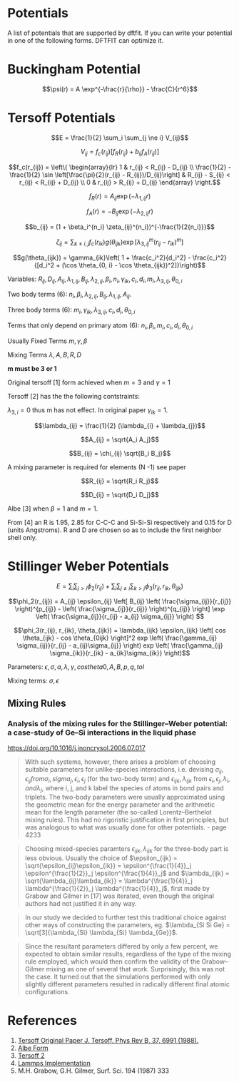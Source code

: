 # Potentials

A list of potentials that are supported by dftfit. If you can write
your potential in one of the following forms. DFTFIT can optimize it.

# Buckingham Potential

```math
\psi(r) = A \exp^{-\frac{r}{\rho}} - \frac{C}{r^6}
```

# Tersoff Potentials

```math
E = \frac{1}{2} \sum_i \sum_{j \ne i} V_{ij}
```

```math
V_{ij} = f_c\left(r_{ij}\right) \left[f_R(r_{ij}) + b_{ij} f_A(r_{ij})\right]
```

```math
f_c(r_{ij}) = \left\{
  \begin{array}{lr}
    1 & r_{ij} < R_{ij} - D_{ij} \\
    \frac{1}{2} - \frac{1}{2} \sin \left[\frac{\pi}{2}(r_{ij} - R_{ij})/D_{ij}\right] & R_{ij} - S_{ij} < r_{ij} < R_{ij} + D_{ij} \\
    0 & r_{ij} > R_{ij} + D_{ij}
  \end{array}
\right.
```

```math
f_R(r) = A_{ij} \exp ( -{\lambda_{1, ij}} r )
```

```math
f_A(r) = -B_{ij} \exp ( -\lambda_{2, ij} r )
```

```math
b_{ij} = (1 + \beta_i^{n_i} \zeta_{ij}^{n_i})^{-\frac{1}{2{n_i}}}
```

```math
\zeta_{ij} = \sum_{k \ne i, j} f_c(r_{ik}) g(\theta_{ijk}) \exp [\lambda_{3, ij}^m (r_{ij} - r_{ik}) ^ m ]
```

```math
g(\theta_{ijk}) = \gamma_{ik}\left( 1 + \frac{c_i^2}{d_i^2} - \frac{c_i^2}{[d_i^2 + (\cos \theta_{0, i} - \cos \theta_{ijk})^2]}\right)
```

Variables: $`R_{ij}, D_{ij}, A_{ij}, \lambda_{1, ij}, B_{ij}, \lambda_{2, ij}, \beta_i, n_i, \gamma_{ik}, c_i, d_i, m_i, \lambda_{3, ij}, \theta_{0, i}`$

Two body terms (6): $`n_i, \beta_i, \lambda_{2, ij}, B_{ij}, \lambda_{1, ij}, A_{ij}`$.

Three body terms (6): $`m_i, \gamma_{ik}, \lambda_{3, ij}, c_i, d_i, \theta_{0, i}`$

Terms that only depend on primary atom (6): $`n_i, \beta_i, m_i, c_i, d_i, \theta_{0, i}`$

Usually Fixed Terms $`m, \gamma, \beta`$

Mixing Terms $`\lambda, A, B, R, D`$

__m must be 3 or 1__

Original tersoff [1] form achieved when $`m = 3`$ and $`\gamma = 1`$

Tersoff [2] has the the following contstraints: 

$`\lambda_{3, i} = 0`$ thus m has not effect. In original paper $`\gamma_{ik} = 1`$.

```math
\lambda_{ij} = \frac{1}{2} (\lambda_{i} + \lambda_{j})
```

```math
A_{ij} = \sqrt{A_i A_j}
```

```math
B_{ij} = \chi_{ij} \sqrt{B_i B_j}
```

A mixing parameter is required for elements (N -1) see paper

```math
R_{ij} = \sqrt{R_i R_j}
```

```math
D_{ij} = \sqrt{D_i D_j}
```

Albe [3] when $`\beta = 1`$ and $`m = 1`$.

From [4] an R is 1.95, 2.85 for C-C-C and Si-Si-Si respectively and
0.15 for D (units Angstroms). R and D are chosen so as to include the
first neighbor shell only.

# Stillinger Weber Potentials

```math
E = \sum_i \sum_{j > i} \phi_2(r_{ij}) + \sum_i \sum_{j \ne i} \sum_{k > j} \phi_3(r_{ij}, r_{ik}, \theta_{ijk})
```

```math
\phi_2(r_{ij}) = A_{ij} \epsilon_{ij} \left[ B_{ij} \left( \frac{\sigma_{ij}}{r_{ij}} \right)^{p_{ij}} - \left( \frac{\sigma_{ij}}{r_{ij}} \right)^{q_{ij}} \right] \exp \left( \frac{\sigma_{ij}}{r_{ij} - a_{ij} \sigma_{ij}} \right) 
```

```math
\phi_3(r_{ij}, r_{ik}, \theta_{ijk}) = \lambda_{ijk} \epsilon_{ijk} \left[ cos \theta_{ijk} - cos \theta_{0ijk} \right]^2 exp \left( \frac{\gamma_{ij} \sigma_{ij}}{r_{ij} - a_{ij}\sigma_{ij}} \right) exp \left( \frac{\gamma_{ij} \sigma_{ik}}{r_{ik} - a_{ik}\sigma_{ik}} \right)
```

Parameters: $`\epsilon, \sigma, a, \lambda, \gamma, costheta0, A, B, p, q, tol`$

Mixing terms: $`\sigma, \epsilon`$

## Mixing Rules

### Analysis of the mixing rules for the Stillinger–Weber potential: a case-study of Ge–Si interactions in the liquid phase

https://doi.org/10.1016/j.jnoncrysol.2006.07.017

> With such systems, however, there arises a problem of choosing
> suitable parameters for unlike-species interactions, i.e. devising
> $`\sigma_{ij}, \epsilon_{ij} from \sigma_i, sigma_j, \epsilon_i,
> \epsilon_j`$ (for the two-body term) and $`\epsilon_{ijk},
> \lambda_{ijk}`$ from $`\epsilon_i, \epsilon_j, \lambda_i, and
> \lambda_j`$, where i, j, and k label the species of atoms in bond
> pairs and triplets.  The two-body parameters were usually approximated
> using the geometric mean for the energy parameter and the arithmetic
> mean for the length parameter (the so-called Lorentz–Berthelot mixing
> rules). This had no rigoristic justification in first principles, but
> was analogous to what was usually done for other potentials. - page 4233

> Choosing mixed-species paramters $`\epsilon_{ijk}, \lambda_{ijk}`$ for
> the three-body part is less obvious. Usually the choice of
> $`\epsilon_{ijk} = \sqrt{\epsilon_{ij}\epsilon_{ik}} =
> \epsilon^{\frac{1}{4}}_j \epsilon^{\frac{1}{2}}_j
> \epsilon^{\frac{1}{4}}_j`$ and $`\lambda_{ijk} = \sqrt{\lambda_{ij}\lambda_{ik}} =
> \lambda^{\frac{1}{4}}_j \lambda^{\frac{1}{2}}_j
> \lambda^{\frac{1}{4}}_j`$, first made by Grabow and Gilmer in [17]
> was iterated, even though the original authors had not justified it in
> any way.

> In our study we decided to further test this traditional choice
> against other ways of constructing the parameters, eg. $`\lambda_{Si
> Si Ge} = \sqrt[3]{\lambda_{Si} \lambda_{Si} \lambda_{Ge}}`$.

> Since the resultant parameters differed by only a few percent, we
> expected to obtain similar results, regardless of the type of the
> mixing rule employed, which would then confirm the validity of the
> Grabow–Gilmer mixing as one of several that work.  Surprisingly, this
> was not the case. It turned out that the simulations performed with
> only slightly different parameters resulted in radically different
> final atomic configurations.


# References

1. [Tersoff Original Paper J. Tersoff, Phys Rev B, 37, 6991 (1988).](https://doi.org/10.1103/PhysRevB.37.6991)
2. [Albe Form](http://iopscience.iop.org/article/10.1088/0953-8984/15/32/324/meta)
3. [Tersoff 2](https://doi.org/10.1103/PhysRevB.39.5566)
4. [Lammps Implementation](http://lammps.sandia.gov/doc/pair_tersoff.html)
17. M.H. Grabow, G.H. Gilmer, Surf. Sci. 194 (1987) 333
